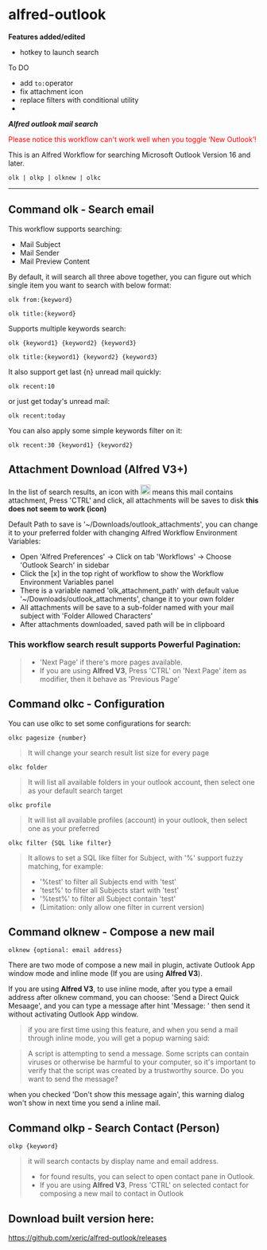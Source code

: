 # alfred-outlook
**Features added/edited**

- hotkey to launch search

To DO

- add `to:`operator
- fix attachment icon
- replace filters with conditional utility
- 

***Alfred outlook mail search***

<p style="color:red">
Please notice this workflow can't work well when you toggle ‘New Outlook’!
</p>


This is an Alfred Workflow for searching Microsoft Outlook Version 16 and later.
```
olk | olkp | olknew | olkc
```
----------------------------------------

## Command olk - Search email

This workflow supports searching:
- Mail Subject
- Mail Sender
- Mail Preview Content

By default, it will search all three above together, you can figure out which single item you want to search with below format:

    olk from:{keyword}
<h>
    
    olk title:{keyword}

Supports multiple keywords search:

    olk {keyword1} {keyword2} {keyword3}
<h>

    olk title:{keyword1} {keyword2} {keyword3}

It also support get last {n} unread mail quickly:

    olk recent:10

or just get today's unread mail:

    olk recent:today

You can also apply some simple keywords filter on it:

    olk recent:30 {keyword1} {keyword2} 

## Attachment Download (**Alfred V3**+)
In the list of search results, an icon with <img src="https://raw.githubusercontent.com/xeric/alfred-outlook/master/attachment.png" width="20" height="20"> means this mail contains attachment, Press 'CTRL' and click, all attachments will be saves to disk **this does not seem to work (icon)**

Default Path to save is '~/Downloads/outlook_attachments', you can change it to your preferred folder with changing Alfred Workflow Environment Variables:
  * Open 'Alfred Preferences' -> Click on tab 'Workflows' -> Choose 'Outlook Search' in sidebar
  * Click the [x] in the top right of workflow to show the Workflow Environment Variables panel
  * There is a variable named 'olk_attachment_path' with default value '~/Downloads/outlook_attachments', change it to your own folder
  * All attachments will be save to a sub-folder named with your mail subject with 'Folder Allowed Characters'
  * After attachments downloaded, saved path will be in clipboard

### This workflow search result supports Powerful Pagination:
> * 'Next Page' if there's more pages available.
> * If you are using **Alfred V3**, Press 'CTRL' on 'Next Page' item as modifier, then it behave as 'Previous Page'

## Command olkc - Configuration

You can use olkc to set some configurations for search:

    olkc pagesize {number}
>It will change your search result list size for every page

    olkc folder
>It will list all available folders in your outlook account, then select one as your default search target

    olkc profile
>It will list all available profiles (account) in your outlook, then select one as your preferred

    olkc filter {SQL like filter}
>It allows to set a SQL like filter for Subject, with '%' support fuzzy matching, for example:
>   * '%test' to filter all Subjects end with 'test'
>   * 'test%' to filter all Subjects start with 'test'
>   * '%test%' to filter all Subject contain 'test'
>   * (Limitation: only allow one filter in current version)

## Command olknew - Compose a new mail

    olknew {optional: email address}

There are two mode of compose a new mail in plugin, activate Outlook App window mode and inline mode (If you are using **Alfred V3**).

If you are using **Alfred V3**,
to use inline mode, after you type a email address after olknew command, you can choose: 'Send a Direct Quick Mesaage', and you can type a message after hint 'Message: ' then send it without activating Outlook App window.

> if you are first time using this feature, and when you send a mail through inline mode, you will get a popup warning said:

> A script is attempting to send a message. Some scripts can contain viruses or otherwise be harmful to your computer, so it's important to verify that the script was created by a trustworthy source.
Do you want to send the message?

when you checked 'Don't show this message again', this warning dialog won't show in next time you send a inline mail.


## Command olkp - Search Contact (Person)

    olkp {keyword}


 >it will search contacts by display name and email address.
 > * for found results, you can select to open contact pane in Outlook.
 > * If you are using **Alfred V3**, Press 'CTRL' on selected contact for composing a new mail to contact in Outlook

## Download built version here:

https://github.com/xeric/alfred-outlook/releases
